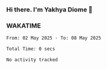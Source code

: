 ### Hi there. I'm Yakhya Diome 👋

### WAKATIME
<!--START_SECTION:waka-->

```txt
From: 02 May 2025 - To: 08 May 2025

Total Time: 0 secs

No activity tracked
```

<!--END_SECTION:waka-->
